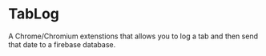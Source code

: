 # TabLog
A Chrome/Chromium extenstions that allows you to log a tab and then send that date to a firebase database.
